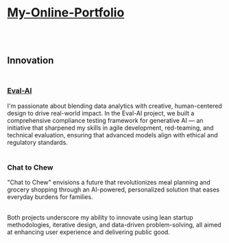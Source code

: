 # [My-Online-Portfolio](https://gsam95.github.io/gsam95/)  


</br></br>

## Innovation  </br></br>


### [Eval-AI](https://chrisbori.github.io/My-Online-Portfolio/eval-ai)
I'm passionate about blending data analytics with creative, human-centered design to drive real-world impact. In the Eval-AI project, we built a comprehensive compliance testing framework for generative AI — an initiative that sharpened my skills in agile development, red-teaming, and technical evaluation, ensuring that advanced models align with ethical and regulatory standards. 
</br>
</br>

### Chat to Chew
"Chat to Chew" envisions a future that revolutionizes meal planning and grocery shopping through an AI-powered, personalized solution that eases everyday burdens for families. 
</br>
</br>
 
Both projects underscore my ability to innovate using lean startup methodologies, iterative design, and data-driven problem-solving, all aimed at enhancing user experience and delivering public good.

